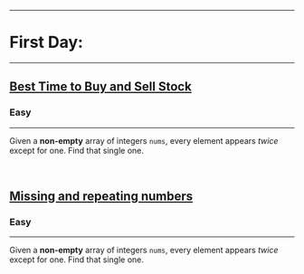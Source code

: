 <hr size="4" noshade>
  <h1> First Day: </h1>
<hr size="4" noshade>
<h2><a href="https://www.codingninjas.com/codestudio/problems/stocks-are-profitable_893405?topList=striver-sde-sheet-problems&leftPanelTab=0">Best Time to Buy and Sell Stock</a></h2><h3>Easy</h3><hr><div style="user-select: auto;"><p style="user-select: auto;">Given a <strong style="user-select: auto;">non-empty</strong>&nbsp;array of integers <code style="user-select: auto;">nums</code>, every element appears <em style="user-select: auto;">twice</em> except for one. Find that single one.</p>
<br>
<h2><a href="https://www.codingninjas.com/codestudio/problems/missing-and-repeating-numbers_873366?topList=striver-sde-sheet-problems&leftPanelTab=0">Missing and repeating numbers</a></h2><h3>Easy</h3><hr><div style="user-select: auto;"><p style="user-select: auto;">Given a <strong style="user-select: auto;">non-empty</strong>&nbsp;array of integers <code style="user-select: auto;">nums</code>, every element appears <em style="user-select: auto;">twice</em> except for one. Find that single one.</p>

